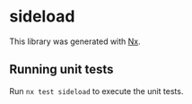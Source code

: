 # sideload

This library was generated with [Nx](https://nx.dev).

## Running unit tests

Run `nx test sideload` to execute the unit tests.
